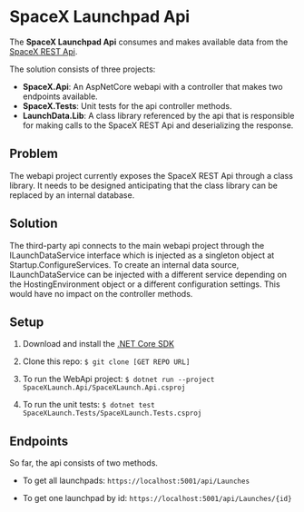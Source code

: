 # SpaceX Launchpad Api

The __SpaceX Launchpad Api__ consumes and makes available data from the [SpaceX REST Api](https://github.com/r-spacex/SpaceX-API/wiki/Launchpad-Info). 

The solution consists of three projects:

* __SpaceX.Api__: An AspNetCore webapi with a controller that makes two endpoints available.
* __SpaceX.Tests__: Unit tests for the api controller methods.
* __LaunchData.Lib__: A class library referenced by the api that is responsible for making calls to the SpaceX REST Api and deserializing the response.

## Problem

The webapi project currently exposes the SpaceX REST Api through a class library. It needs to be designed anticipating that the class library can be replaced by an internal database.

## Solution

The third-party api connects to the main webapi project through the ILaunchDataService interface which is injected as a singleton object at Startup.ConfigureServices. To create an internal data source, ILaunchDataService can be injected with a different service depending on the HostingEnvironment object or a different configuration settings. This would have no impact on the controller methods.

## Setup

1. Download and install the [.NET Core SDK](https://www.microsoft.com/net/download)

1. Clone this repo: `$ git clone [GET REPO URL]`

1. To run the WebApi project: `$ dotnet run --project SpaceXLaunch.Api/SpaceXLaunch.Api.csproj`

1. To run the unit tests: `$ dotnet test SpaceXLaunch.Tests/SpaceXLaunch.Tests.csproj`

## Endpoints

So far, the api consists of two methods.

 * To get all launchpads:
`https://localhost:5001/api/Launches`

 * To get one launchpad by id:
 `https://localhost:5001/api/Launches/{id}`
